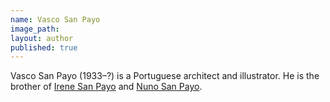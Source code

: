 ```yaml
---
name: Vasco San Payo
image_path:
layout: author
published: true
---
```

Vasco San Payo (1933–?) is a Portuguese architect and illustrator. He is the brother of <a class="text cat-link author" href="/authors/Irene San Payo/">Irene San Payo</a> and <a class="text cat-link author" href="/authors/Nuno San Payo/">Nuno San Payo</a>.
